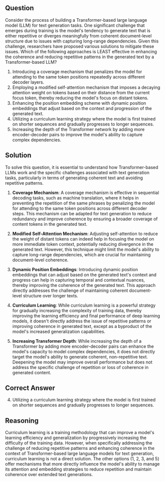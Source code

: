 ## Question
Consider the process of building a Transformer-based large language model (LLM) for text generation tasks. One significant challenge that emerges during training is the model's tendency to generate text that is either repetitive or diverges meaningfully from coherent document-level structure due to issues with capturing long-range dependencies. Given this challenge, researchers have proposed various solutions to mitigate these issues. Which of the following approaches is LEAST effective in enhancing the coherence and reducing repetitive patterns in the generated text by a Transformer-based LLM?

1. Introducing a coverage mechanism that penalizes the model for attending to the same token positions repeatedly across different decoder layers.
2. Employing a modified self-attention mechanism that imposes a decaying attention weight on tokens based on their distance from the current focus token, thereby reducing the model's focus on distant tokens.
3. Enhancing the position embedding scheme with dynamic position embeddings that adjust based on the context and progression of the generated text.
4. Utilizing a curriculum learning strategy where the model is first trained on shorter sequences and gradually progresses to longer sequences.
5. Increasing the depth of the Transformer network by adding more encoder-decoder pairs to improve the model's ability to capture complex dependencies.

## Solution
To solve this question, it is essential to understand how Transformer-based LLMs work and the specific challenges associated with text generation tasks, particularly in terms of generating coherent text and avoiding repetitive patterns.

1. **Coverage Mechanism**: A coverage mechanism is effective in sequential decoding tasks, such as machine translation, where it helps in preventing the repetition of the same phrases by penalizing the model for attending to the same token positions across different decoder steps. This mechanism can be adapted for text generation to reduce redundancy and improve coherence by ensuring a broader coverage of content tokens in the generated text.

2. **Modified Self-Attention Mechanism**: Adjusting self-attention to reduce the weight of distant tokens can indeed help in focusing the model on more immediate token context, potentially reducing divergence in the generated text. However, this technique might limit the model's ability to capture long-range dependencies, which are crucial for maintaining document-level coherence.

3. **Dynamic Position Embeddings**: Introducing dynamic position embeddings that can adjust based on the generated text's context and progress can help in capturing temporal and contextual nuances, thereby improving the coherence of the generated text. This approach directly addresses the challenge of maintaining coherent document-level structure over longer texts.

4. **Curriculum Learning**: While curriculum learning is a powerful strategy for gradually increasing the complexity of training data, thereby improving the learning efficiency and final performance of deep learning models, it doesn't directly address the issue of repetitive patterns or improving coherence in generated text, except as a byproduct of the model's increased generalization capabilities.

5. **Increasing Transformer Depth**: While increasing the depth of a Transformer by adding more encoder-decoder pairs can enhance the model's capacity to model complex dependencies, it does not directly target the model's ability to generate coherent, non-repetitive text. Deepening the model may improve overall performance but does not address the specific challenge of repetition or loss of coherence in generated content.

## Correct Answer
4. Utilizing a curriculum learning strategy where the model is first trained on shorter sequences and gradually progresses to longer sequences.

## Reasoning
Curriculum learning is a training methodology that can improve a model's learning efficiency and generalization by progressively increasing the difficulty of the training data. However, when specifically addressing the challenge of reducing repetitive patterns and enhancing coherence in the context of Transformer-based large language models for text generation, curriculum learning is not a direct solution. The other options (1, 2, 3, and 5) offer mechanisms that more directly influence the model's ability to manage its attention and embedding strategies to reduce repetition and maintain coherence over extended text generations.